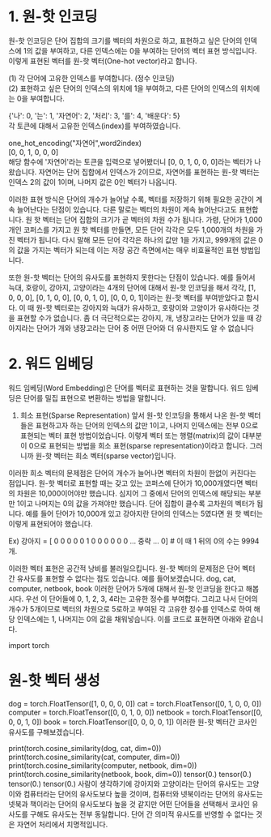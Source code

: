 # 1. 원-핫 인코딩
원-핫 인코딩은 단어 집합의 크기를 벡터의 차원으로 하고, 표현하고 싶은 단어의 인덱스에 1의 값을 부여하고, 다른 인덱스에는 0을 부여하는 단어의 벡터 표현 방식입니다. 이렇게 표현된 벡터를 원-핫 벡터(One-hot vector)라고 합니다.

(1) 각 단어에 고유한 인덱스를 부여합니다. (정수 인코딩)\
(2) 표현하고 싶은 단어의 인덱스의 위치에 1을 부여하고, 다른 단어의 인덱스의 위치에는 0을 부여합니다.


{'나': 0, '는': 1, '자연어': 2, '처리': 3, '를': 4, '배운다': 5}  \
각 토큰에 대해서 고유한 인덱스(index)를 부여하였습니다. 


one_hot_encoding("자연어",word2index)\
[0, 0, 1, 0, 0, 0]  \
해당 함수에 '자연어'라는 토큰을 입력으로 넣어봤더니 [0, 0, 1, 0, 0, 0]라는 벡터가 나왔습니다. 자연어는 단어 집합에서 인덱스가 2이므로, 자연어를 표현하는 원-핫 벡터는 인덱스 2의 값이 1이며, 나머지 값은 0인 벡터가 나옵니다.

이러한 표현 방식은 단어의 개수가 늘어날 수록, 벡터를 저장하기 위해 필요한 공간이 계속 늘어난다는 단점이 있습니다. 다른 말로는 벡터의 차원이 계속 늘어난다고도 표현합니다. 원 핫 벡터는 단어 집합의 크기가 곧 벡터의 차원 수가 됩니다. 가령, 단어가 1,000개인 코퍼스를 가지고 원 핫 벡터를 만들면, 모든 단어 각각은 모두 1,000개의 차원을 가진 벡터가 됩니다. 다시 말해 모든 단어 각각은 하나의 값만 1을 가지고, 999개의 값은 0의 값을 가지는 벡터가 되는데 이는 저장 공간 측면에서는 매우 비효율적인 표현 방법입니다.

또한 원-핫 벡터는 단어의 유사도를 표현하지 못한다는 단점이 있습니다. 예를 들어서 늑대, 호랑이, 강아지, 고양이라는 4개의 단어에 대해서 원-핫 인코딩을 해서 각각, [1, 0, 0, 0], [0, 1, 0, 0], [0, 0, 1, 0], [0, 0, 0, 1]이라는 원-핫 벡터를 부여받았다고 합시다. 이 때 원-핫 벡터로는 강아지와 늑대가 유사하고, 호랑이와 고양이가 유사하다는 것을 표현할 수가 없습니다. 좀 더 극단적으로는 강아지, 개, 냉장고라는 단어가 있을 때 강아지라는 단어가 개와 냉장고라는 단어 중 어떤 단어와 더 유사한지도 알 수 없습니다

# 2. 워드 임베딩
워드 임베딩(Word Embedding)은 단어를 벡터로 표현하는 것을 말합니다. 워드 임베딩은 단어를 밀집 표현으로 변환하는 방법을 말합니다. 

1. 희소 표현(Sparse Representation)
앞서 원-핫 인코딩을 통해서 나온 원-핫 벡터들은 표현하고자 하는 단어의 인덱스의 값만 1이고, 나머지 인덱스에는 전부 0으로 표현되는 벡터 표현 방법이었습니다. 이렇게 벡터 또는 행렬(matrix)의 값이 대부분이 0으로 표현되는 방법을 희소 표현(sparse representation)이라고 합니다. 그러니까 원-핫 벡터는 희소 벡터(sparse vector)입니다.

이러한 희소 벡터의 문제점은 단어의 개수가 늘어나면 벡터의 차원이 한없이 커진다는 점입니다. 원-핫 벡터로 표현할 때는 갖고 있는 코퍼스에 단어가 10,000개였다면 벡터의 차원은 10,000이어야만 했습니다. 심지어 그 중에서 단어의 인덱스에 해당되는 부분만 1이고 나머지는 0의 값을 가져야만 했습니다. 단어 집합이 클수록 고차원의 벡터가 됩니다. 예를 들어 단어가 10,000개 있고 강아지란 단어의 인덱스는 5였다면 원 핫 벡터는 이렇게 표현되어야 했습니다.

Ex) 강아지 = [ 0 0 0 0 0 1 0 0 0 0 0 0 ... 중략 ... 0] # 이 때 1 뒤의 0의 수는 9994개.

이러한 벡터 표현은 공간적 낭비를 불러일으킵니다. 원-핫 벡터의 문제점은 단어 벡터 간 유사도를 표현할 수 없다는 점도 있습니다. 예를 들어보겠습니다. dog, cat, computer, netbook, book 이러한 단어가 5개에 대해서 원-핫 인코딩을 한다고 해봅시다. 우선 이 단어들에 0, 1, 2, 3, 4라는 고유한 정수를 부여합다. 그리고 나서 단어의 개수가 5개이므로 벡터의 차원으로 5로하고 부여된 각 고유한 정수를 인덱스로 하여 해당 인덱스에는 1, 나머지는 0의 값을 채워넣습니다. 이를 코드로 표현하면 아래와 같습니다.

import torch
# 원-핫 벡터 생성
dog = torch.FloatTensor([1, 0, 0, 0, 0])
cat = torch.FloatTensor([0, 1, 0, 0, 0])
computer = torch.FloatTensor([0, 0, 1, 0, 0])
netbook = torch.FloatTensor([0, 0, 0, 1, 0])
book = torch.FloatTensor([0, 0, 0, 0, 1])
이러한 원-핫 벡터간 코사인 유사도를 구해보겠습니다.

print(torch.cosine_similarity(dog, cat, dim=0))
print(torch.cosine_similarity(cat, computer, dim=0))
print(torch.cosine_similarity(computer, netbook, dim=0))
print(torch.cosine_similarity(netbook, book, dim=0))
tensor(0.)
tensor(0.)
tensor(0.)
tensor(0.)
사람이 생각하기에 강아지와 고양이라는 단어의 유사도는 고양이와 컴퓨터라는 단어의 유사도보다 높을 것이며, 컴퓨터와 넷북이라는 단어의 유사도는 넷북과 책이라는 단어의 유사도보다 높을 것 같지만 어떤 단어들을 선택해서 코사인 유사도를 구해도 유사도는 전부 동일합니다. 단어 간 의미적 유사도를 반영할 수 없다는 것은 자연어 처리에서 치명적입니다.
